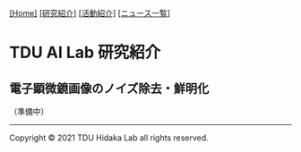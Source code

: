 [1]: /
[2]: /research/
[3]: /activity/
[4]: /news/
[[Home]][1] [[研究紹介]][2] [[活動紹介]][3] [[ニュース一覧]][4]

# TDU AI Lab 研究紹介

## 電子顕微鏡画像のノイズ除去・鮮明化
 
（準備中）


---
Copyright &copy; 2021 TDU Hidaka Lab all rights reserved. 
